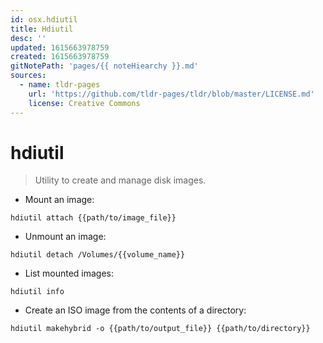 ```yaml
---
id: osx.hdiutil
title: Hdiutil
desc: ''
updated: 1615663978759
created: 1615663978759
gitNotePath: 'pages/{{ noteHiearchy }}.md'
sources:
  - name: tldr-pages
    url: 'https://github.com/tldr-pages/tldr/blob/master/LICENSE.md'
    license: Creative Commons
---
```

# hdiutil

> Utility to create and manage disk images.

- Mount an image:

`hdiutil attach {{path/to/image_file}}`

- Unmount an image:

`hdiutil detach /Volumes/{{volume_name}}`

- List mounted images:

`hdiutil info`

- Create an ISO image from the contents of a directory:

`hdiutil makehybrid -o {{path/to/output_file}} {{path/to/directory}}`

